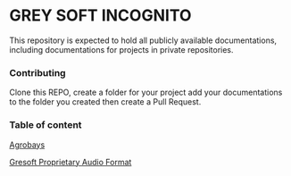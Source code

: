 # GREY SOFT INCOGNITO

This repository is expected to hold all publicly available documentations, including documentations for projects in private repositories.

### Contributing
Clone this REPO, create a folder for your project add your documentations to the folder you created then create a Pull Request.

### Table of content
[Agrobays](agrobays/README.md)

[Gresoft Proprietary Audio Format](GPAF.md)
